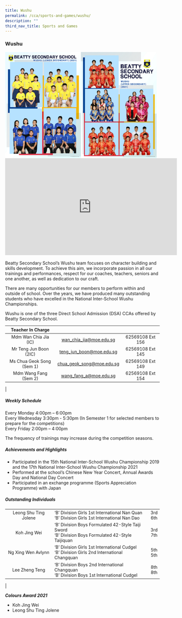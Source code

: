 ```yaml
---
title: Wushu
permalink: /cca/sports-and-games/wushu/
description: ""
third_nav_title: Sports and Games
---
```

### **Wushu**

<img align="left" style="width:49%" src="/images/wushu%201.jpg">
<img align="left" style="width:49%" src="/images/wushu%202.jpg">		

<iframe width="560" height="315" src="https://www.youtube.com/embed/zdRY2LlSbAs" title="Beatty Secondary School - Wushu" frameborder="0" allow="accelerometer; autoplay; clipboard-write; encrypted-media; gyroscope; picture-in-picture" allowfullscreen></iframe>

Beatty Secondary School’s Wushu team focuses on character building and skills development. To achieve this aim, we incorporate passion in all our trainings and performances, respect for our coaches, teachers, seniors and one another, as well as dedication to our craft.

There are many opportunities for our members to perform within and outside of school. Over the years, we have produced many outstanding students who have excelled in the National Inter-School Wushu Championships.

Wushu is one of the three Direct School Admission (DSA) CCAs offered by Beatty Secondary School.

| Teacher In Charge |  |  |
|:---:|:---:|:---:|
| Mdm Wan Chia Jia (IC) | [wan_chia_jia@moe.edu.sg](mailto:wan_chia_jia@moe.edu.sg) | 62569108 Ext 156 |
| Mr Teng Jun Boon (2IC) | [teng_jun_boon@moe.edu.sg](mailto:teng_jun_boon@moe.edu.sg) | 62569108 Ext 145 |
| Ms Chua Geok Song (Sem 1) | [chua_geok_song@moe.edu.sg](mailto:chua_geok_song@moe.edu.sg) | 62569108 Ext 149 |
| Mdm Wang Fang (Sem 2) | [wang_fang_a@moe.edu.sg](mailto:wang_fang_a@moe.edu.sg) | 62569108 Ext 154 |
|

##### **Weekly Schedule**
Every Monday 4:00pm – 6:00pm<br>
Every Wednesday 3:30pm - 5:30pm (In Semester 1 for selected members to prepare for the competitions)<br>
Every Friday 2:00pm – 4:00pm

The frequency of trainings may increase during the competition seasons.

##### **Achievements and Highlights**
*   Participated in the 15th National Inter-School Wushu Championship 2019 and the 17th National Inter-School Wushu Championship 2021
*   Performed at the school’s Chinese New Year Concert, Annual Awards Day and National Day Concert
*   Participated in an exchange programme (Sports Appreciation Programme) with Japan

##### **Outstanding Individuals**

| | | |
|:---:|---|:---:|
| Leong Shu Ting Jolene | ‘B’ Division Girls 1st International Nan Quan<br>‘B’ Division Girls 1st International Nan Dao | 3rd<br>6th |
| Koh Jing Wei | ‘B’ Division Boys Formulated 42-Style Taiji Sword <br> ‘B’ Division Boys Formulated 42-Style Taijiquan | 3rd <br>7th|
| Ng Xing Wen Avlynn | ‘B’ Division Girls 1st International Cudgel <br> ‘B’ Division Girls 2nd International Changquan | 5th <br> 5th|
| Lee Zheng Teng | ‘B’ Division Boys 2nd International Changquan <br> ‘B’ Division Boys 1st International Cudgel| 8th <br>8th  |
|

_**Colours Award 2021**_
*   Koh Jing Wei
*   Leong Shu Ting Jolene


